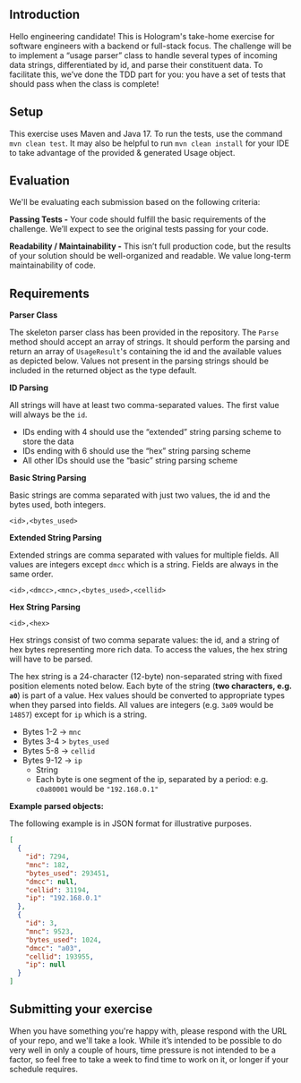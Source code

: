 ## Introduction

Hello engineering candidate! This is Hologram's take-home exercise for software engineers with a backend or full-stack focus. The challenge will be to implement a “usage parser” class to handle several types of incoming data strings, differentiated by id, and parse their constituent data. To facilitate this, we’ve done the TDD part for you: you have a set of tests that should pass when the class is complete!

## Setup

This exercise uses Maven and Java 17. To run the tests, use the command `mvn clean test`. It may also be helpful to run `mvn clean install` for your IDE to take advantage of the provided & generated Usage object.

## Evaluation

We'll be evaluating each submission based on the following criteria:

**Passing Tests -** Your code should fulfill the basic requirements of the challenge. We’ll expect to see the original tests passing for your code.

**Readability / Maintainability -** This isn’t full production code, but the results of your solution should be well-organized and readable. We value long-term maintainability of code.

## Requirements

**Parser Class**

The skeleton parser class has been provided in the repository. The `Parse` method should accept  an array of strings. It should perform the parsing and return an array of `UsageResult`'s containing the id and the available values as depicted below. Values not present in the parsing strings should be included in the returned object as the type default.


**ID Parsing**

All strings will have at least two comma-separated values. The first value will always be the `id`.

- IDs ending with 4 should use the “extended” string parsing scheme to store the data
- IDs ending with 6 should use the “hex” string parsing scheme
- All other IDs should use the “basic” string parsing scheme


**Basic String Parsing**

Basic strings are comma separated with just two values, the id and the bytes used, both integers.

`<id>,<bytes_used>`


**Extended String Parsing**

Extended strings are comma separated with values for multiple fields. All values are integers except `dmcc` which is a string. Fields are always in the same order.

`<id>,<dmcc>,<mnc>,<bytes_used>,<cellid>`


**Hex String Parsing**

`<id>,<hex>`

Hex strings consist of two comma separate values: the id, and a string of hex bytes representing more rich data. To access the values, the hex string will have to be parsed.

The hex string is a 24-character (12-byte) non-separated string with fixed position elements noted below. Each byte of the string (**two characters, e.g. `a0`**) is part of a value. Hex values should be converted to appropriate types when they parsed into fields. All values are integers (e.g. `3a09` would be `14857`) except for `ip` which is a string.

- Bytes 1-2 → `mnc`
- Bytes 3-4 > `bytes_used`
- Bytes 5-8 → `cellid`
- Bytes 9-12 → `ip`
    - String
    - Each byte is one segment of the ip, separated by a period: e.g. `c0a80001` would be `"192.168.0.1"`


**Example parsed objects:**

The following example is in JSON format for illustrative purposes.

```json
[
  {
    "id": 7294,
    "mnc": 182,
    "bytes_used": 293451,
    "dmcc": null,
    "cellid": 31194,
    "ip": "192.168.0.1"
  },
  {
    "id": 3,
    "mnc": 9523,
    "bytes_used": 1024,
    "dmcc": "a03",
    "cellid": 193955,
    "ip": null
  }        
]
```

## Submitting your exercise

When you have something you're happy with, please respond with the URL of your repo, and we'll take a look. While it’s intended to be possible to do very well in only a couple of hours, time pressure is not intended to be a factor, so feel free to take a week to find time to work on it, or longer if your schedule requires.
